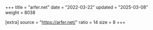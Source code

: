 +++
title = "arfer.net"
date = "2022-03-22"
updated = "2025-03-08"
weight = 8038

[extra]
source = "https://arfer.net/"
ratio = 14
size = 8
+++
